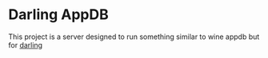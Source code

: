 # Darling AppDB
This project is a server designed to run something similar to wine appdb but for [darling][1]

[1]: https://darlinghq.org 
